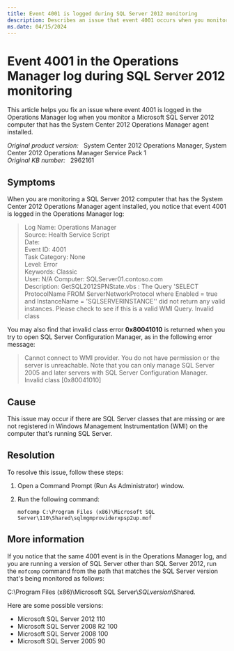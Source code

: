 ```yaml
---
title: Event 4001 is logged during SQL Server 2012 monitoring
description: Describes an issue that event 4001 occurs when you monitor a SQL Server 2012 computer that has the System Center 2012 Operations Manager agent installed.
ms.date: 04/15/2024
---
```

# Event 4001 in the Operations Manager log during SQL Server 2012 monitoring

This article helps you fix an issue where event 4001 is logged in the Operations Manager log when you monitor a Microsoft SQL Server 2012 computer that has the System Center 2012 Operations Manager agent installed.

_Original product version:_ &nbsp; System Center 2012 Operations Manager, System Center 2012 Operations Manager Service Pack 1  
_Original KB number:_ &nbsp; 2962161

## Symptoms

When you are monitoring a SQL Server 2012 computer that has the System Center 2012 Operations Manager agent installed, you notice that event 4001 is logged in the Operations Manager log:

> Log Name: Operations Manager  
Source: Health Service Script  
Date:  
Event ID: 4001  
Task Category: None  
Level: Error  
Keywords: Classic  
User: N/A Computer: SQLServer01.contoso.com  
Description: GetSQL2012SPNState.vbs : The Query 'SELECT ProtocolName FROM ServerNetworkProtocol where Enabled = true and InstanceName = 'SQLSERVERINSTANCE'' did not return any valid instances. Please check to see if this is a valid WMI Query. Invalid class  

You may also find that invalid class error **0x80041010** is returned when you try to open SQL Server Configuration Manager, as in the following error message:

> Cannot connect to WMI provider. You do not have permission or the server is unreachable. Note that you can only manage SQL Server 2005 and later servers with SQL Server Configuration Manager. Invalid class [0x80041010]

## Cause

This issue may occur if there are SQL Server classes that are missing or are not registered in Windows Management Instrumentation (WMI) on the computer that's running SQL Server.

## Resolution

To resolve this issue, follow these steps:

1. Open a Command Prompt (Run As Administrator) window.
2. Run the following command:

    ```console
    mofcomp C:\Program Files (x86)\Microsoft SQL Server\110\Shared\sqlmgmproviderxpsp2up.mof
    ```

## More information

If you notice that the same 4001 event is in the Operations Manager log, and you are running a version of SQL Server other than SQL Server 2012, run the `mofcomp` command from the path that matches the SQL Server version that's being monitored as follows:

C:\Program Files (x86)\Microsoft SQL Server\\*SQLversion*\Shared.

Here are some possible versions:

- Microsoft SQL Server 2012 110
- Microsoft SQL Server 2008 R2 100
- Microsoft SQL Server 2008 100
- Microsoft SQL Server 2005 90

